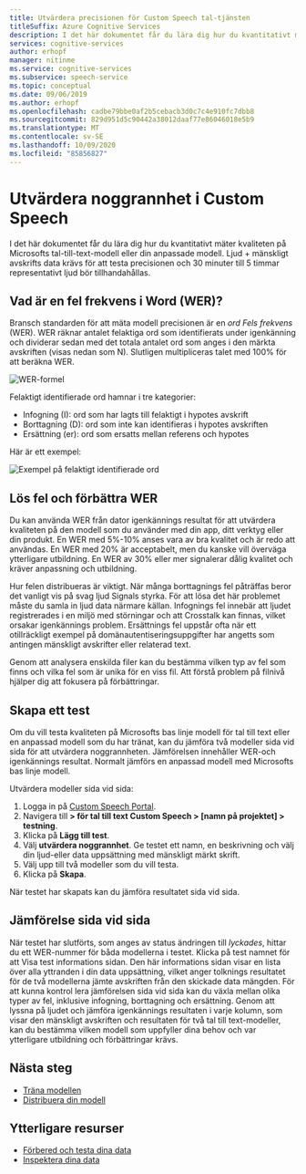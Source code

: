 ```yaml
---
title: Utvärdera precisionen för Custom Speech tal-tjänsten
titleSuffix: Azure Cognitive Services
description: I det här dokumentet får du lära dig hur du kvantitativt mäter kvaliteten på vår tal-till-text-modell eller din anpassade modell. Ljud + mänskligt avskrifts data krävs för att testa precisionen och 30 minuter till 5 timmar representativt ljud bör tillhandahållas.
services: cognitive-services
author: erhopf
manager: nitinme
ms.service: cognitive-services
ms.subservice: speech-service
ms.topic: conceptual
ms.date: 09/06/2019
ms.author: erhopf
ms.openlocfilehash: cadbe79bbe0af2b5cebacb3d0c7c4e910fc7dbb8
ms.sourcegitcommit: 829d951d5c90442a38012daaf77e86046018e5b9
ms.translationtype: MT
ms.contentlocale: sv-SE
ms.lasthandoff: 10/09/2020
ms.locfileid: "85856827"
---
```

# <a name="evaluate-custom-speech-accuracy"></a>Utvärdera noggrannhet i Custom Speech

I det här dokumentet får du lära dig hur du kvantitativt mäter kvaliteten på Microsofts tal-till-text-modell eller din anpassade modell. Ljud + mänskligt avskrifts data krävs för att testa precisionen och 30 minuter till 5 timmar representativt ljud bör tillhandahållas.

## <a name="what-is-word-error-rate-wer"></a>Vad är en fel frekvens i Word (WER)?

Bransch standarden för att mäta modell precisionen är en *ord Fels frekvens* (WER). WER räknar antalet felaktiga ord som identifierats under igenkänning och dividerar sedan med det totala antalet ord som anges i den märkta avskriften (visas nedan som N). Slutligen multipliceras talet med 100% för att beräkna WER.

![WER-formel](./media/custom-speech/custom-speech-wer-formula.png)

Felaktigt identifierade ord hamnar i tre kategorier:

* Infogning (I): ord som har lagts till felaktigt i hypotes avskrift
* Borttagning (D): ord som inte kan identifieras i hypotes avskriften
* Ersättning (er): ord som ersatts mellan referens och hypotes

Här är ett exempel:

![Exempel på felaktigt identifierade ord](./media/custom-speech/custom-speech-dis-words.png)

## <a name="resolve-errors-and-improve-wer"></a>Lös fel och förbättra WER

Du kan använda WER från dator igenkännings resultat för att utvärdera kvaliteten på den modell som du använder med din app, ditt verktyg eller din produkt. En WER med 5%-10% anses vara av bra kvalitet och är redo att användas. En WER med 20% är acceptabelt, men du kanske vill överväga ytterligare utbildning. En WER av 30% eller mer signalerar dålig kvalitet och kräver anpassning och utbildning.

Hur felen distribueras är viktigt. När många borttagnings fel påträffas beror det vanligt vis på svag ljud Signals styrka. För att lösa det här problemet måste du samla in ljud data närmare källan. Infognings fel innebär att ljudet registrerades i en miljö med störningar och att Crosstalk kan finnas, vilket orsakar igenkännings problem. Ersättnings fel uppstår ofta när ett otillräckligt exempel på domänautentiseringsuppgifter har angetts som antingen mänskligt avskrifter eller relaterad text.

Genom att analysera enskilda filer kan du bestämma vilken typ av fel som finns och vilka fel som är unika för en viss fil. Att förstå problem på filnivå hjälper dig att fokusera på förbättringar.

## <a name="create-a-test"></a>Skapa ett test

Om du vill testa kvaliteten på Microsofts bas linje modell för tal till text eller en anpassad modell som du har tränat, kan du jämföra två modeller sida vid sida för att utvärdera noggrannheten. Jämförelsen innehåller WER-och igenkännings resultat. Normalt jämförs en anpassad modell med Microsofts bas linje modell.

Utvärdera modeller sida vid sida:

1. Logga in på [Custom Speech Portal](https://speech.microsoft.com/customspeech).
2. Navigera till **> för tal till text Custom Speech > [namn på projektet] > testning**.
3. Klicka på **Lägg till test**.
4. Välj **utvärdera noggrannhet**. Ge testet ett namn, en beskrivning och välj din ljud-eller data uppsättning med mänskligt märkt skrift.
5. Välj upp till två modeller som du vill testa.
6. Klicka på **Skapa**.

När testet har skapats kan du jämföra resultatet sida vid sida.

## <a name="side-by-side-comparison"></a>Jämförelse sida vid sida

När testet har slutförts, som anges av status ändringen till *lyckades*, hittar du ett WER-nummer för båda modellerna i testet. Klicka på test namnet för att Visa test informations sidan. Den här informations sidan visar en lista över alla yttranden i din data uppsättning, vilket anger tolknings resultatet för de två modellerna jämte avskriften från den skickade data mängden. För att kunna kontrol lera jämförelsen sida vid sida kan du växla mellan olika typer av fel, inklusive infogning, borttagning och ersättning. Genom att lyssna på ljudet och jämföra igenkännings resultaten i varje kolumn, som visar den mänskligt avskriften och resultaten för två tal till text-modeller, kan du bestämma vilken modell som uppfyller dina behov och var ytterligare utbildning och förbättringar krävs.

## <a name="next-steps"></a>Nästa steg

* [Träna modellen](how-to-custom-speech-train-model.md)
* [Distribuera din modell](how-to-custom-speech-deploy-model.md)

## <a name="additional-resources"></a>Ytterligare resurser

* [Förbered och testa dina data](how-to-custom-speech-test-data.md)
* [Inspektera dina data](how-to-custom-speech-inspect-data.md)
